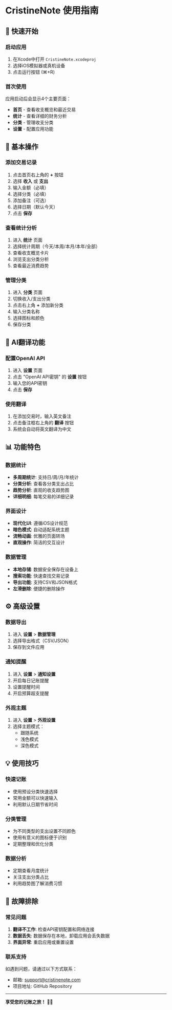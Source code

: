 # CristineNote 使用指南

## 🚀 快速开始

### 启动应用
1. 在Xcode中打开 `CristineNote.xcodeproj`
2. 选择iOS模拟器或真机设备
3. 点击运行按钮 (⌘+R)

### 首次使用
应用启动后会显示4个主要页面：
- **首页** - 查看收支概览和最近交易
- **统计** - 查看详细的财务分析
- **分类** - 管理收支分类
- **设置** - 配置应用功能

## 📝 基本操作

### 添加交易记录
1. 点击首页右上角的 **+** 按钮
2. 选择 **收入** 或 **支出**
3. 输入金额（必填）
4. 选择分类（必填）
5. 添加备注（可选）
6. 选择日期（默认今天）
7. 点击 **保存**

### 查看统计分析
1. 进入 **统计** 页面
2. 选择统计周期（今天/本周/本月/本年/全部）
3. 查看收支概览卡片
4. 浏览支出分类分析
5. 查看最近消费趋势

### 管理分类
1. 进入 **分类** 页面
2. 切换收入/支出分类
3. 点击右上角 **+** 添加新分类
4. 输入分类名称
5. 选择图标和颜色
6. 保存分类

## 🤖 AI翻译功能

### 配置OpenAI API
1. 进入 **设置** 页面
2. 点击 "OpenAI API密钥" 的 **设置** 按钮
3. 输入您的API密钥
4. 点击 **保存**

### 使用翻译
1. 在添加交易时，输入英文备注
2. 点击备注框右上角的 **翻译** 按钮
3. 系统会自动将英文翻译为中文

## 📊 功能特色

### 数据统计
- **多周期统计**: 支持日/周/月/年统计
- **分类分析**: 查看各分类支出占比
- **趋势分析**: 直观的收支趋势图
- **详细明细**: 每笔交易的详细记录

### 界面设计
- **现代化UI**: 遵循iOS设计规范
- **暗色模式**: 自动适配系统主题
- **流畅动画**: 优雅的页面转场
- **直观操作**: 简洁的交互设计

### 数据管理
- **本地存储**: 数据安全保存在设备上
- **搜索功能**: 快速查找交易记录
- **导出功能**: 支持CSV和JSON格式
- **左滑删除**: 便捷的删除操作

## ⚙️ 高级设置

### 数据导出
1. 进入 **设置** > **数据管理**
2. 选择导出格式（CSV/JSON）
3. 保存到文件应用

### 通知提醒
1. 进入 **设置** > **通知设置**
2. 开启每日记账提醒
3. 设置提醒时间
4. 开启预算超支提醒

### 外观主题
1. 进入 **设置** > **外观设置**
2. 选择主题模式：
   - 跟随系统
   - 浅色模式
   - 深色模式

## 💡 使用技巧

### 快速记账
- 使用预设分类快速选择
- 常用金额可以快速输入
- 利用默认日期节省时间

### 分类管理
- 为不同类型的支出设置不同颜色
- 使用有意义的图标便于识别
- 定期整理和优化分类

### 数据分析
- 定期查看月度统计
- 关注支出分类占比
- 利用趋势图了解消费习惯

## 🔧 故障排除

### 常见问题
1. **翻译不工作**: 检查API密钥配置和网络连接
2. **数据丢失**: 数据保存在本地，卸载应用会丢失数据
3. **界面异常**: 重启应用或重置设置

### 联系支持
如遇到问题，请通过以下方式联系：
- 邮箱: support@cristinenote.com
- 项目地址: GitHub Repository

---

**享受您的记账之旅！** 📱✨ 